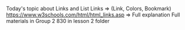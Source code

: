 Today's topic about Links and List
Links => (Link, Colors, Bookmark) 
https://www.w3schools.com/html/html_links.asp => Full explanation
Full materials in Group 2 830 in lesson 2 folder
